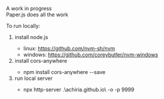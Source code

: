 A work in progress  
Paper.js does all the work

To run locally:
<ol>
  <li>install node.js</li>
    <ul>
        <li>linux: <a href="https://github.com/nvm-sh/nvm">https://github.com/nvm-sh/nvm</a></li>
        <li>windows: <a href="https://github.com/coreybutler/nvm-windows">https://github.com/coreybutler/nvm-windows</a></li>
    </ul>
  <li>install cors-anywhere</li>
    <ul>
        <li>npm install cors-anywhere --save</li>
    </ul>
  <li>run local server</li>
    <ul>
        <li>npx http-server .\achiria.github.io\ -o -p 9999</li>
    </ul>
</ol> 
